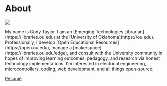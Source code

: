 <h1>About</h1>
<img src="http://codytaylor.cc/site-assets/photo.jpg" id="about-photo"></img>
<div id="about">
  <p>My name is Cody Taylor.  I am an [Emerging Technologies Librarian](https://libraries.ou.edu) at the [University of Oklahoma](https://ou.edu). Professionally, I develop [Open Educational Resources](https://open.ou.edu), manage a [makerspace](https://libraries.ou.edu/edge), and consult with the University community in hopes of improving learning outcomes, pedagogy, and research via honest technology implementations. I'm interested in electrical engineering, microcontrollers, coding, web development, and all things open-source.</p>
  <p><a href="/site-assets/resume.html">Résumé</a></p>
</div>
